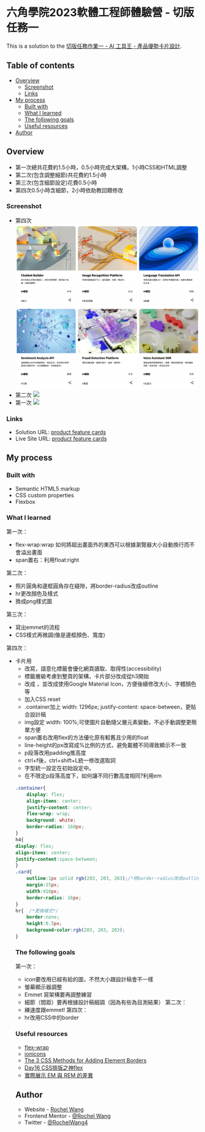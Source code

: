 # 六角學院2023軟體工程師體驗營 - 切版任務一

This is a solution to the [切版任務作業一 - AI 工具王 - 產品優勢卡片設計](https://rpg.hexschool.com/task/342/show).

## Table of contents

- [Overview](#overview)
  - [Screenshot](#screenshot)
  - [Links](#links)
- [My process](#my-process)
  - [Built with](#built-with)
  - [What I learned](#what-i-learned)
  - [The following goals](#the-following-goals)
  - [Useful resources](#useful-resources)
- [Author](#author)

## Overview
- 第一次總共花費約1.5小時，0.5小時完成大架構，1小時CSS和HTML調整
- 第二次(包含調整細節)共花費約1.5小時
- 第三次(包含細節設定)花費0.5小時
- 第四次0.5小時含細節，2小時依助教回饋修改

### Screenshot
- 第四次
![](./切版任務一/screenshot.ver.4.png)
- 第二次
![](./切版任務一/screenshot.ver.2.png)
- 第一次
![](./切版任務一/screenshot.png)



### Links

- Solution URL: [product feature cards](https://github.com/rochelwang1205/product-feature-cards.github.io)
- Live Site URL: [product feature cards](https://rochelwang1205.github.io/product-feature-cards.github.io/%E5%88%87%E7%89%88%E4%BB%BB%E5%8B%99%E4%B8%80/index.html)

## My process

### Built with

- Semantic HTML5 markup
- CSS custom properties
- Flexbox

### What I learned
第一次：
- flex-wrap:wrap
如何將超出畫面外的東西可以根據瀏覽器大小自動換行而不會溢出畫面
- span置右：利用float:right

第二次：
- 照片圓角和邊框圓角存在縫隙，將border-radius改成outline 
- hr更改顏色及樣式
- 換成png樣式圖

第三次：
- 寫出emmet的流程
- CSS樣式再微調(像是邊框顏色、寬度)

第四次：
- 卡片用<ul><li>改寫，語意化標籤會優化網頁讀取、取得性(accessibility)
- 標籤層級考慮到整頁的架構，卡片部分改成從h3開始
- 改成<a><span></span></a> ，並改成使用Google Material Icon，方便後續修改大小、字體顏色等
- 加入CSS reset
- .container加上 width: 1296px; justify-content: space-between，更貼合設計稿
- img設定 width: 100%;可使圖片自動隨父層元素變動，不必手動調整更簡單方便
- span置右改用flex的方法優化原有較舊且少用的float
- line-height的px改寫成%比例的方式，避免載體不同導致顯示不一致
- p段落改用padding推高度
- ctrl+f後，ctrl+shift+L統一修改選取詞
- 字型統一設定在初始設定中。
- 在不限定p段落高度下，如何讓不同行數高度相同?利用em

```css
.container{
    display: flex;
    align-items: center;
    justify-content: center;
    flex-wrap: wrap;
    background: white;
    border-radius: 160px;
}
h4{
display: flex;
align-items: center;
justify-content:space-between;
}
.card{
    outline:1px solid rgb(203, 203, 203);/*將border-radius改成outline*/
    margin:15px;
    width:416px;
    border-radius: 16px;
}
hr{  /*更換樣式*/
    border:none;
    height:0.5px;
    background-color:rgb(203, 203, 203);
}
```

### The following goals
第一次：
- icon要改用已經有給的圖，不然大小跟設計稿會不一樣
- 螢幕顯示器調整
- Emmet 寫架構要再調整練習
- 細節（間距）要再根據設計稿細調（因為有些為目測結果）
第二次：
- 練速度跟emmet!
第四次：
- hr改用CSS中的border

### Useful resources

- [flex-wrap](https://developer.mozilla.org/zh-CN/docs/Web/CSS/flex-wrap)
- [ionicons](https://ionic.io/ionicons/)
- [The 3 CSS Methods for Adding Element Borders](https://moderncss.dev/the-3-css-methods-for-adding-element-borders/)
- [Day16 CSS排版之神flex](https://ithelp.ithome.com.tw/m/articles/10275225)
- [實際展示 EM 與 REM 的差異](https://www.hexschool.com/2016/01/02/2016-08-08-em-vs-rem/)

## Author

- Website - [Rochel Wang](https://github.com/rochelwang1205)
- Frontend Mentor - [@Rochel Wang](https://www.frontendmentor.io/profile/rochelwang1205)
- Twitter - [@RochelWang4](https://twitter.com/RochelWang4)

